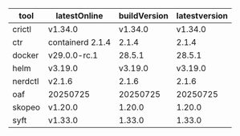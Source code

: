 | tool | latestOnline | buildVersion | latestversion |
|------|--------------|--------------|---------------|
| crictl | v1.34.0 | v1.34.0 | v1.34.0 |
| ctr | containerd 2.1.4 | 2.1.4 | 2.1.4 |
| docker | v29.0.0-rc.1 | 28.5.1 | 28.5.1 |
| helm | v3.19.0 | v3.19.0 | v3.19.0 |
| nerdctl | v2.1.6 | 2.1.6 | 2.1.6 |
| oaf | 20250725 | 20250725 | 20250725 |
| skopeo | v1.20.0 | 1.20.0 | 1.20.0 |
| syft | v1.33.0 | 1.33.0 | 1.33.0 |

